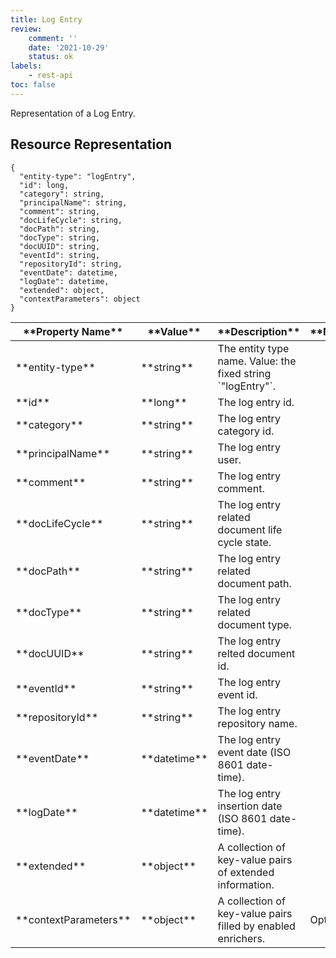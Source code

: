 ```yaml
---
title: Log Entry
review:
    comment: ''
    date: '2021-10-29'
    status: ok
labels:
    - rest-api
toc: false
---
```


Representation of a Log Entry.

## Resource Representation

<pre><code class="json hljs">{
  "entity-type": "logEntry",
  "id": long,
  "category": string,
  "principalName": string,
  "comment": string,
  "docLifeCycle": string,
  "docPath": string,
  "docType": string,
  "docUUID": string,
  "eventId": string,
  "repositoryId": string,
  "eventDate": datetime,
  "logDate": datetime,
  "extended": object,
  "contextParameters": object
}
</code></pre>

<div class="table-scroll">
  <table>
    <thead>
      <tr>
        <th>**Property Name**</th>
        <th>**Value**</th>
        <th>**Description**</th>
        <th>**Notes**</th>
      </tr>
    </thead>
    <tbody>
      <tr>
        <td>**entity-type**</td>
        <td>**string**</td>
        <td>The entity type name. Value: the fixed string `"logEntry"`.</td>
        <td></td>
      </tr>
      <tr>
        <td>**id**</td>
        <td>**long**</td>
        <td>The log entry id.</td>
        <td></td>
      </tr>
      <tr>
        <td>**category**</td>
        <td>**string**</td>
        <td>The log entry category id.</td>
        <td></td>
      </tr>
      <tr>
        <td>**principalName**</td>
        <td>**string**</td>
        <td>The log entry user.</td>
        <td></td>
      </tr>
      <tr>
        <td>**comment**</td>
        <td>**string**</td>
        <td>The log entry comment.</td>
        <td></td>
      </tr>
      <tr>
        <td>**docLifeCycle**</td>
        <td>**string**</td>
        <td>The log entry related document life cycle state.</td>
        <td></td>
      </tr>
      <tr>
        <td>**docPath**</td>
        <td>**string**</td>
        <td>The log entry related document path.</td>
        <td></td>
      </tr>
      <tr>
        <td>**docType**</td>
        <td>**string**</td>
        <td>The log entry related document type.</td>
        <td></td>
      </tr>
      <tr>
        <td>**docUUID**</td>
        <td>**string**</td>
        <td>The log entry relted document id.</td>
        <td></td>
      </tr>
      <tr>
        <td>**eventId**</td>
        <td>**string**</td>
        <td>The log entry event id.</td>
        <td></td>
      </tr>
      <tr>
        <td>**repositoryId**</td>
        <td>**string**</td>
        <td>The log entry repository name.</td>
        <td></td>
      </tr>
      <tr>
        <td>**eventDate**</td>
        <td>**datetime**</td>
        <td>The log entry event date (ISO 8601 date-time).</td>
        <td></td>
      </tr>
      <tr>
        <td>**logDate**</td>
        <td>**datetime**</td>
        <td>The log entry insertion date (ISO 8601 date-time).</td>
        <td></td>
      </tr>
      <tr>
        <td>**extended**</td>
        <td>**object**</td>
        <td>A collection of key-value pairs of extended information.</td>
        <td></td>
      </tr>
      <tr>
        <td>**contextParameters**</td>
        <td>**object**</td>
        <td>A collection of key-value pairs filled by enabled enrichers.</td>
        <td>Optional</td>
      </tr>
    </tbody>
  </table>
</div>
